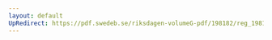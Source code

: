 ```yaml
---
layout: default
UpRedirect: https://pdf.swedeb.se/riksdagen-volumeG-pdf/198182/reg_198182__reg_03/reg_198182__reg_03_0066.pdf
---
```

